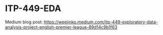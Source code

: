 # ITP-449-EDA

Medium blog post: https://weejinko.medium.com/itp-449-exploratory-data-analysis-project-english-premier-league-89d14c9b1f63

